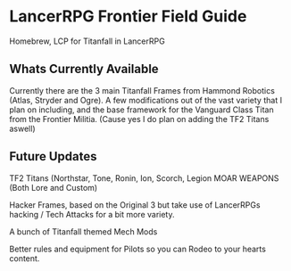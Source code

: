 # LancerRPG Frontier Field Guide
 Homebrew, LCP for Titanfall in LancerRPG

## Whats Currently Available

Currently there are the 3 main Titanfall Frames from Hammond Robotics (Atlas, Stryder and Ogre).
A few modifications out of the vast variety that I plan on including,
and the base framework for the Vanguard Class Titan from the Frontier Militia. (Cause yes I do plan on adding the TF2 Titans aswell)

## Future Updates

TF2 Titans (Northstar, Tone, Ronin, Ion, Scorch, Legion
MOAR WEAPONS (Both Lore and Custom)

Hacker Frames, based on the Original 3 but take use of LancerRPGs hacking / Tech Attacks for a bit more variety.

A bunch of Titanfall themed Mech Mods

Better rules and equipment for Pilots so you can Rodeo to your hearts content.
